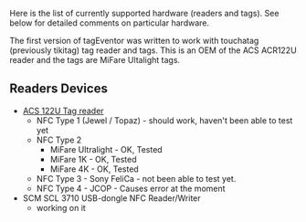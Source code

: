 Here is the list of currently supported hardware (readers and tags). See below for detailed comments on particular hardware.

The first version of tagEventor was written to work with touchatag (previously tikitag) tag reader and tags.
This is an OEM of the ACS ACR122U reader and the tags are MiFare Ultalight tags.

## Readers Devices ##
  * [ACS 122U Tag reader](Acr122U.md)
    * NFC Type 1 (Jewel / Topaz) - should work, haven't been able to test yet
    * NFC Type 2
      * MiFare Ultralight - OK, Tested
      * MiFare 1K         - OK, Tested
      * MiFare 4K         - OK, Tested
    * NFC Type 3 - Sony FeliCa - not been able to test yet.
    * NFC Type 4 - JCOP - Causes error at the moment
  * SCM SCL 3710 USB-dongle NFC Reader/Writer
    * working on it